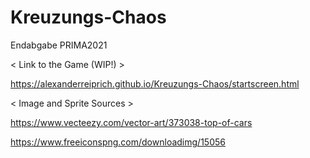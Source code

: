 # Kreuzungs-Chaos
Endabgabe PRIMA2021

< Link to the Game (WIP!) >

https://alexanderreiprich.github.io/Kreuzungs-Chaos/startscreen.html

 < Image and Sprite Sources >

 https://www.vecteezy.com/vector-art/373038-top-of-cars

https://www.freeiconspng.com/downloadimg/15056

